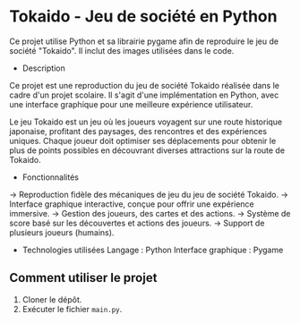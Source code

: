 # Tokaido - Jeu de société en Python

Ce projet utilise Python et sa librairie pygame afin de reproduire le jeu de société "Tokaido".
Il inclut des images utilisées dans le code.

* Description
  
Ce projet est une reproduction du jeu de société Tokaido réalisée dans le cadre d'un projet scolaire. Il s'agit d'une implémentation en Python, avec une interface graphique pour une meilleure expérience utilisateur.

Le jeu Tokaido est un jeu où les joueurs voyagent sur une route historique japonaise, profitant des paysages, des rencontres et des expériences uniques. Chaque joueur doit optimiser ses déplacements pour obtenir le plus de points possibles en découvrant diverses attractions sur la route de Tokaido.

* Fonctionnalités
  
-> Reproduction fidèle des mécaniques de jeu du jeu de société Tokaido.
-> Interface graphique interactive, conçue pour offrir une expérience immersive.
-> Gestion des joueurs, des cartes et des actions.
-> Système de score basé sur les découvertes et actions des joueurs.
-> Support de plusieurs joueurs (humains).

* Technologies utilisées
Langage : Python
Interface graphique : Pygame

## Comment utiliser le projet

1. Cloner le dépôt.
2. Exécuter le fichier `main.py`.

